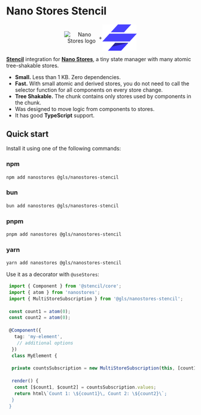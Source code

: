 # Nano Stores Stencil

<div align=center style="display: grid; grid-auto-flow: column; justify-content: center; align-items: center;">
<img width="92" title="Nano Stores logo"
     src="https://nanostores.github.io/nanostores/logo.svg" />
     <span style="padding:20; font-size: 50">+</span>
<img width="92" title="Stencil JS logo" src="https://raw.githubusercontent.com/ionic-team/stencil/main/stencil-logo.png" />
</div>

**[Stencil]** integration for **[Nano Stores]**, a tiny state manager
with many atomic tree-shakable stores.

- **Small.** Less than 1 KB. Zero dependencies.
- **Fast.** With small atomic and derived stores, you do not need to call
  the selector function for all components on every store change.
- **Tree Shakable.** The chunk contains only stores used by components
  in the chunk.
- Was designed to move logic from components to stores.
- It has good **TypeScript** support.

## Quick start

Install it using one of the following commands:

### npm

```bash
npm add nanostores @gls/nanostores-stencil
```

### bun

```bash
bun add nanostores @gls/nanostores-stencil
```

### pnpm

```bash
pnpm add nanostores @gls/nanostores-stencil
```

### yarn

```bash
yarn add nanostores @gls/nanostores-stencil
```

Use it as a decorator with `@useStores`:

```ts
 import { Component } from '@stencil/core';
 import { atom } from 'nanostores';
 import { MultiStoreSubscription } from '@gls/nanostores-stencil';

 const count1 = atom(0);
 const count2 = atom(0);

 @Component({
   tag: 'my-element',
    // additional options
  })
  class MyElement {

  private countsSubscription = new MultiStoreSubscription(this, [count1, count2]);

  render() {
   const [$count1, $count2] = countsSubscription.values;
   return html\`Count 1: \${count1}\, Count 2: \${count2}\`;
  }
 }

```

[Nano Stores]: https://github.com/nanostores/nanostores/
[Stencil]: (https://stenciljs.com/)
